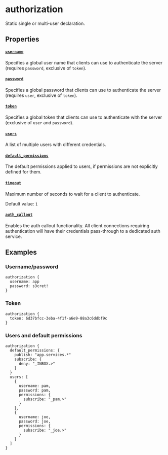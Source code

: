 # authorization

Static single or multi-user declaration.

## Properties

#### [`username`](username/README.md)

Specifies a global user name that clients can use to authenticate
the server (requires `password`, exclusive of `token`).

#### [`password`](password/README.md)

Specifies a global password that clients can use to authenticate
the server (requires `user`, exclusive of `token`).

#### [`token`](token/README.md)

Specifies a global token that clients can use to authenticate with
the server (exclusive of `user` and `password`).

#### [`users`](users/README.md)

A list of multiple users with different credentials.

#### [`default_permissions`](default_permissions/README.md)

The default permissions applied to users, if permissions are
not explicitly defined for them.

#### [`timeout`](timeout/README.md)

Maximum number of seconds to wait for a client to authenticate.

Default value: `1`

#### [`auth_callout`](auth_callout/README.md)

Enables the auth callout functionality.
All client connections requiring authentication will have
their credentials pass-through to a dedicated auth service.

## Examples

### Username/password
```
authorization {
  username: app
  password: s3cret!
}

```
### Token
```
authorization {
  token: 6d37bfcc-3eba-4f1f-a6e9-88a3c6ddbf9c
}

```
### Users and default permissions
```
authorization {
  default_permissions: {
    publish: "app.services.*"
    subscribe: {
      deny: "_INBOX.>"
    }
  }
  users: [
    {
      username: pam,
      password: pam,
      permissions: {
        subscribe: "_pam.>"
      }
    },
    {
      username: joe,
      password: joe,
      permissions: {
        subscribe: "_joe.>"
      }
    }
  ]
}

```

